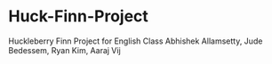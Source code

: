 # Huck-Finn-Project
Huckleberry Finn Project for English Class
Abhishek Allamsetty, Jude Bedessem, Ryan Kim, Aaraj Vij
